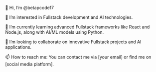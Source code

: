 👋 Hi, I’m @betapcode17

👀 I’m interested in Fullstack development and AI technologies.

🌱 I’m currently learning advanced Fullstack frameworks like React and Node.js, along with AI/ML models using Python.

💞️ I’m looking to collaborate on innovative Fullstack projects and AI applications.

📫 How to reach me: You can contact me via [your email] or find me on [social media platform].

